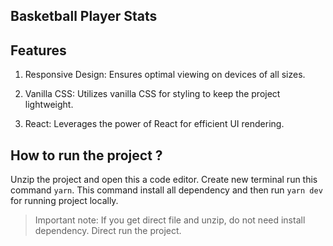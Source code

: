 ## Basketball Player Stats

## Features

1. Responsive Design: Ensures optimal viewing on devices of all sizes.

2. Vanilla CSS: Utilizes vanilla CSS for styling to keep the project lightweight.

3. React: Leverages the power of React for efficient UI rendering.

## How to run the project ?

Unzip the project and open this a code editor. Create new terminal run this command `yarn`. This command install all dependency and then run `yarn dev` for running project locally.

> Important note: If you get direct file and unzip, do not need install dependency. Direct run the project.
